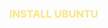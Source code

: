 <html>
<head>
<style>
p {
  style=font-family: serif;
}
</style>
</head>


<p>
<h3 style="color:#F7E684"> <b> INSTALL UBUNTU </b> </h3></p>



</html>

